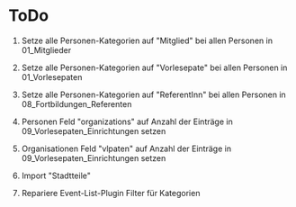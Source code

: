 # ToDo

1. Setze alle Personen-Kategorien auf "Mitglied" bei allen Personen in 01_Mitglieder

2. Setze alle Personen-Kategorien auf "Vorlesepate" bei allen Personen in 01_Vorlesepaten

3. Setze alle Personen-Kategorien auf "ReferentInn" bei allen Personen in 08_Fortbildungen_Referenten

4. Personen Feld "organizations" auf Anzahl der Einträge in 09_Vorlesepaten_Einrichtungen setzen
5. Organisationen Feld "vlpaten" auf Anzahl der Einträge in 09_Vorlesepaten_Einrichtungen setzen

6. Import "Stadtteile"

7. Repariere Event-List-Plugin Filter für Kategorien
